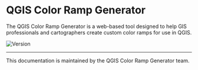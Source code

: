 # QGIS Color Ramp Generator

The QGIS Color Ramp Generator is a web-based tool designed to help GIS professionals and cartographers create custom color ramps for use in QGIS.

![Version](https://img.shields.io/badge/version-2.0-blue.svg)

---

This documentation is maintained by the QGIS Color Ramp Generator team.
